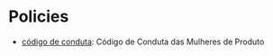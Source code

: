 Policies
========

* [código de conduta](conduct-code.md): Código de Conduta das Mulheres de Produto
